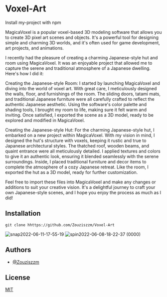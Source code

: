 # Voxel-Art

Install my-project with npm

MagicaVoxel is a popular voxel-based 3D modeling software that allows you to create 3D pixel art scenes and objects. It's a powerful tool for designing simple and charming 3D worlds, and it's often used for game development, art projects, and animations.

I recently had the pleasure of creating a charming Japanese-style hut and room using MagicaVoxel. It was an enjoyable project that allowed me to capture the serene and traditional atmosphere of a Japanese dwelling. Here's how I did it:

Creating the Japanese-style Room:
I started by launching MagicaVoxel and diving into the world of voxel art. With great care, I meticulously designed the walls, floor, and furnishings of the room. The sliding doors, tatami mats, and traditional Japanese furniture were all carefully crafted to reflect the authentic Japanese aesthetic. Using the software's color palette and shading tools, I brought my room to life, making sure it felt warm and inviting. Once satisfied, I exported the scene as a 3D model, ready to be explored and modified in MagicaVoxel.

Creating the Japanese-style Hut:
For the charming Japanese-style hut, I embarked on a new project within MagicaVoxel. With my vision in mind, I designed the hut's structure with voxels, keeping it rustic and true to Japanese architectural styles. The thatched roof, wooden beams, and quaint entrance were all meticulously detailed. I applied textures and colors to give it an authentic look, ensuring it blended seamlessly with the serene surroundings. Inside, I placed traditional furniture and decor items to complete the atmosphere of a cozy Japanese retreat. Like the room, I exported the hut as a 3D model, ready for further customization.

Feel free to import these files into MagicaVoxel and make any changes or additions to suit your creative vision. It's a delightful journey to craft your own Japanese-style scenes, and I hope you enjoy the process as much as I did!

## Installation
```
git clone hhttps://github.com/Zouziszzm/Voxel-Art
```
![snap2022-06-11-17-55-19](https://user-images.githubusercontent.com/63239385/173193747-73125209-d746-4206-aece-269020ff1b1c.png)
![spin2022-06-08-18-22-37 (0000)](https://user-images.githubusercontent.com/63239385/173193752-c0e3926f-c0b0-4e7e-a5e5-30fd5a1ff17f.png)

## Authors

- [@Zouziszzm](https://www.github.com/zouziszzm)
    
## License

[MIT](https://choosealicense.com/licenses/mit/)

